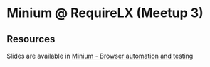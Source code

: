 # Minium @ RequireLX (Meetup 3)

## Resources

Slides are available in [Minium - Browser automation and testing](https://docs.google.com/presentation/d/17-zLbFSy10tYcb805PuQTF0UHxBmowyXfWyxk9n3cos)

